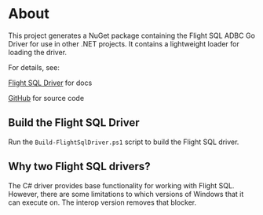 <!--

 Licensed to the Apache Software Foundation (ASF) under one or more
 contributor license agreements.  See the NOTICE file distributed with
 this work for additional information regarding copyright ownership.
 The ASF licenses this file to You under the Apache License, Version 2.0
 (the "License"); you may not use this file except in compliance with
 the License.  You may obtain a copy of the License at

    http://www.apache.org/licenses/LICENSE-2.0

 Unless required by applicable law or agreed to in writing, software
 distributed under the License is distributed on an "AS IS" BASIS,
 WITHOUT WARRANTIES OR CONDITIONS OF ANY KIND, either express or implied.
 See the License for the specific language governing permissions and
 limitations under the License.

-->

# About
This project generates a NuGet package containing the Flight SQL ADBC Go Driver for use in other .NET projects. It contains a lightweight loader for loading the driver.

For details, see:

[Flight SQL Driver](https://arrow.apache.org/adbc/main/driver/flight_sql.html) for docs

[GitHub](https://github.com/apache/arrow-adbc/tree/main/go/adbc/driver/flightsql) for source code

## Build the Flight SQL Driver
Run the `Build-FlightSqlDriver.ps1` script to build the Flight SQL driver.

## Why two Flight SQL drivers?
The C# driver provides base functionality for working with Flight SQL. However, there are some limitations to which versions of Windows that it can execute on. The interop version removes that blocker.
